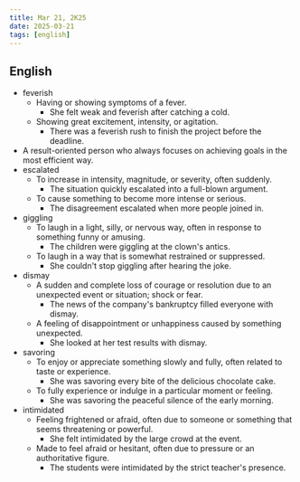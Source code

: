 ```yaml
---
title: Mar 21, 2K25
date: 2025-03-21
tags: [english]
---
```


## English

- feverish
  - Having or showing symptoms of a fever.
    - She felt weak and feverish after catching a cold.
  - Showing great excitement, intensity, or agitation.
    - There was a feverish rush to finish the project before the deadline.
- A result-oriented person who always focuses on achieving goals in the most efficient way.
- escalated
  - To increase in intensity, magnitude, or severity, often suddenly.
    - The situation quickly escalated into a full-blown argument.
  - To cause something to become more intense or serious.
    - The disagreement escalated when more people joined in.
- giggling
  - To laugh in a light, silly, or nervous way, often in response to something funny or amusing.
    - The children were giggling at the clown's antics.
  - To laugh in a way that is somewhat restrained or suppressed.
    - She couldn't stop giggling after hearing the joke.
- dismay
  - A sudden and complete loss of courage or resolution due to an unexpected event or situation; shock or fear.
    - The news of the company's bankruptcy filled everyone with dismay.
  - A feeling of disappointment or unhappiness caused by something unexpected.
    - She looked at her test results with dismay.
- savoring
  - To enjoy or appreciate something slowly and fully, often related to taste or experience.
    - She was savoring every bite of the delicious chocolate cake.
  - To fully experience or indulge in a particular moment or feeling.
    - She was savoring the peaceful silence of the early morning.
- intimidated
  - Feeling frightened or afraid, often due to someone or something that seems threatening or powerful.
    - She felt intimidated by the large crowd at the event.
  - Made to feel afraid or hesitant, often due to pressure or an authoritative figure.
    - The students were intimidated by the strict teacher's presence.